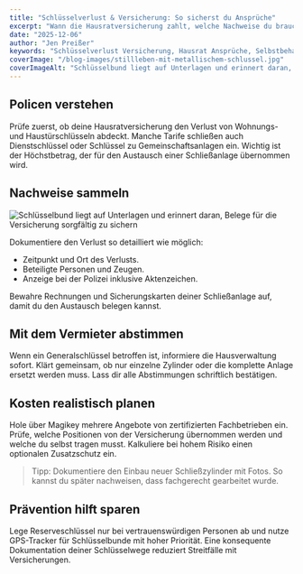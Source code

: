 ```yaml
---
title: "Schlüsselverlust & Versicherung: So sicherst du Ansprüche"
excerpt: "Wann die Hausratversicherung zahlt, welche Nachweise du brauchst und wie du Selbstbehalte minimierst."
date: "2025-12-06"
author: "Jen Preißer"
keywords: "Schlüsselverlust Versicherung, Hausrat Ansprüche, Selbstbehalt minimieren"
coverImage: "/blog-images/stillleben-mit-metallischem-schlussel.jpg"
coverImageAlt: "Schlüsselbund liegt auf Unterlagen und erinnert daran, Belege für die Versicherung sorgfältig zu sichern"
---
```


## Policen verstehen

Prüfe zuerst, ob deine Hausratversicherung den Verlust von Wohnungs- und Haustürschlüsseln abdeckt. Manche Tarife schließen auch Dienstschlüssel oder Schlüssel zu Gemeinschaftsanlagen ein. Wichtig ist der Höchstbetrag, der für den Austausch einer Schließanlage übernommen wird.

## Nachweise sammeln

![Schlüsselbund liegt auf Unterlagen und erinnert daran, Belege für die Versicherung sorgfältig zu sichern](/blog-images/stillleben-mit-metallischem-schlussel.jpg)

Dokumentiere den Verlust so detailliert wie möglich:

- Zeitpunkt und Ort des Verlusts.
- Beteiligte Personen und Zeugen.
- Anzeige bei der Polizei inklusive Aktenzeichen.

Bewahre Rechnungen und Sicherungskarten deiner Schließanlage auf, damit du den Austausch belegen kannst.

## Mit dem Vermieter abstimmen

Wenn ein Generalschlüssel betroffen ist, informiere die Hausverwaltung sofort. Klärt gemeinsam, ob nur einzelne Zylinder oder die komplette Anlage ersetzt werden muss. Lass dir alle Abstimmungen schriftlich bestätigen.

## Kosten realistisch planen

Hole über Magikey mehrere Angebote von zertifizierten Fachbetrieben ein. Prüfe, welche Positionen von der Versicherung übernommen werden und welche du selbst tragen musst. Kalkuliere bei hohem Risiko einen optionalen Zusatzschutz ein.

> Tipp: Dokumentiere den Einbau neuer Schließzylinder mit Fotos. So kannst du später nachweisen, dass fachgerecht gearbeitet wurde.

## Prävention hilft sparen

Lege Reserveschlüssel nur bei vertrauenswürdigen Personen ab und nutze GPS-Tracker für Schlüsselbunde mit hoher Priorität. Eine konsequente Dokumentation deiner Schlüsselwege reduziert Streitfälle mit Versicherungen.
